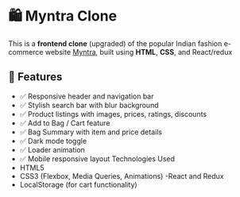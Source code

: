 # 🛍️ Myntra Clone

This is a **frontend clone** (upgraded) of the popular Indian fashion e-commerce website [Myntra](https://www.myntra.com), built using **HTML**, **CSS**, and React/redux

## 🚀 Features

- ✅ Responsive header and navigation bar
- ✅ Stylish search bar with blur background
- ✅ Product listings with images, prices, ratings, discounts
- ✅ Add to Bag / Cart feature
- ✅ Bag Summary with item and price details
- ✅ Dark mode toggle
- ✅ Loader animation
- ✅ Mobile responsive layout
 Technologies Used
- HTML5
- CSS3 (Flexbox, Media Queries, Animations)
-React and Redux
- LocalStorage (for cart functionality)
